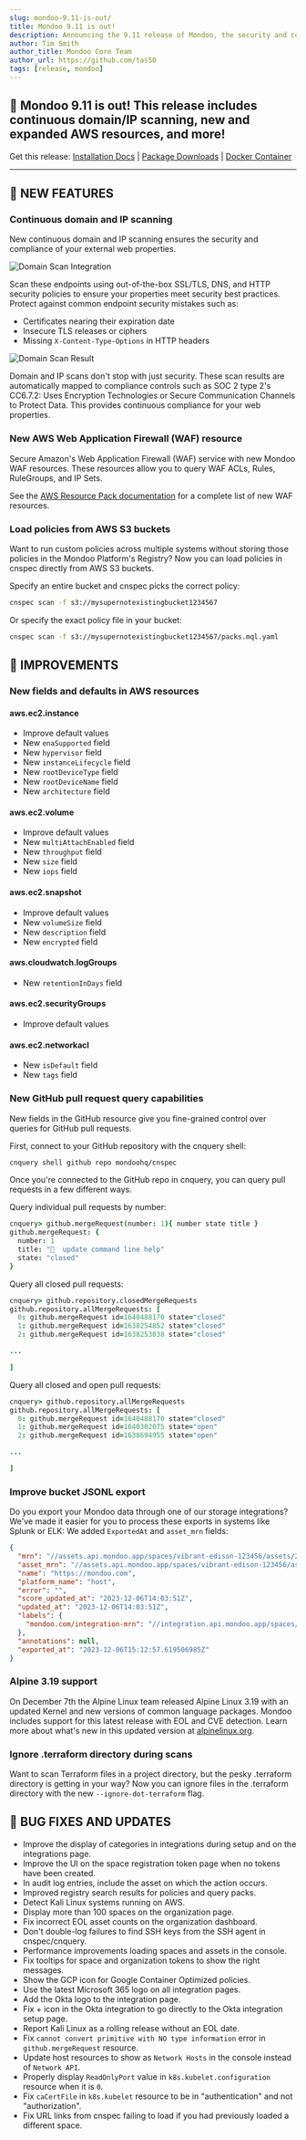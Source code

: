 ```yaml
---
slug: mondoo-9.11-is-out/
title: Mondoo 9.11 is out!
description: Announcing the 9.11 release of Mondoo, the security and compliance platform that prioritizes risks that matter most in your infrastructure.
author: Tim Smith
author_title: Mondoo Core Team
author_url: https://github.com/tas50
tags: [release, mondoo]
---
```


## 🥳 Mondoo 9.11 is out! This release includes continuous domain/IP scanning, new and expanded AWS resources, and more!

Get this release: [Installation Docs](/cnspec/) | [Package Downloads](https://releases.mondoo.com/cnspec/) | [Docker Container](https://hub.docker.com/r/mondoo/cnspec)

---

## 🎉 NEW FEATURES

### Continuous domain and IP scanning

New continuous domain and IP scanning ensures the security and compliance of your external web properties.

![Domain Scan Integration](/img/releases/2023-12-12-mondoo-9.11-is-out/domain_integration.png)

Scan these endpoints using out-of-the-box SSL/TLS, DNS, and HTTP security policies to ensure your properties meet security best practices. Protect against common endpoint security mistakes such as:

- Certificates nearing their expiration date
- Insecure TLS releases or ciphers
- Missing `X-Content-Type-Options` in HTTP headers

![Domain Scan Result](/img/releases/2023-12-12-mondoo-9.11-is-out/domain_scan.png)

Domain and IP scans don't stop with just security. These scan results are automatically mapped to compliance controls such as SOC 2 type 2's CC6.7.2: Uses Encryption Technologies or Secure Communication Channels to Protect Data. This provides continuous compliance for your web properties.

### New AWS Web Application Firewall (WAF) resource

Secure Amazon's Web Application Firewall (WAF) service with new Mondoo WAF resources. These resources allow you to query WAF ACLs, Rules, RuleGroups, and IP Sets.

See the [AWS Resource Pack documentation](/mql/resources/aws-pack/) for a complete list of new WAF resources.

### Load policies from AWS S3 buckets

Want to run custom policies across multiple systems without storing those policies in the Mondoo Platform's Registry? Now you can load policies in cnspec directly from AWS S3 buckets.

Specify an entire bucket and cnspec picks the correct policy:

```bash
cnspec scan -f s3://mysupernotexistingbucket1234567
```

Or specify the exact policy file in your bucket:

```bash
cnspec scan -f s3://mysupernotexistingbucket1234567/packs.mql.yaml
```

## 🧹 IMPROVEMENTS

### New fields and defaults in AWS resources

#### aws.ec2.instance

- Improve default values
- New `enaSupported` field
- New `hypervisor` field
- New `instanceLifecycle` field
- New `rootDeviceType` field
- New `rootDeviceName` field
- New `architecture` field

#### aws.ec2.volume

- Improve default values
- New `multiAttachEnabled` field
- New `throughput` field
- New `size` field
- New `iops` field

#### aws.ec2.snapshot

- Improve default values
- New `volumeSize` field
- New `description` field
- New `encrypted` field

#### aws.cloudwatch.logGroups

- New `retentionInDays` field

#### aws.ec2.securityGroups

- Improve default values

#### aws.ec2.networkacl

- New `isDefault` field
- New `tags` field

### New GitHub pull request query capabilities

New fields in the GitHub resource give you fine-grained control over queries for GitHub pull requests.

First, connect to your GitHub repository with the cnquery shell:

```bash
cnquery shell github repo mondoohq/cnspec
```

Once you're connected to the GitHub repo in cnquery, you can query pull requests in a few different ways.

Query individual pull requests by number:

```coffeescript
cnquery> github.mergeRequest(number: 1){ number state title }
github.mergeRequest: {
  number: 1
  title: "🧹  update command line help"
  state: "closed"
}
```

Query all closed pull requests:

```coffeescript
cnquery> github.repository.closedMergeRequests
github.repository.allMergeRequests: [
  0: github.mergeRequest id=1640488170 state="closed"
  1: github.mergeRequest id=1638254852 state="closed"
  2: github.mergeRequest id=1638253038 state="closed"

...

]
```

Query all closed and open pull requests:

```coffeescript
cnquery> github.repository.allMergeRequests
github.repository.allMergeRequests: [
  0: github.mergeRequest id=1640488170 state="closed"
  1: github.mergeRequest id=1640302075 state="open"
  2: github.mergeRequest id=1638694955 state="open"

...

]
```

### Improve bucket JSONL export

Do you export your Mondoo data through one of our storage integrations? We've made it easier for you to process these exports in systems like Splunk or ELK: We added `ExportedAt` and `asset_mrn` fields:

```json
{
  "mrn": "//assets.api.mondoo.app/spaces/vibrant-edison-123456/assets/2Z8pfFOyDBcZhGHi123456789",
  "asset_mrn": "//assets.api.mondoo.app/spaces/vibrant-edison-123456/assets/2Z8pfFOyDBcZhGHi123456789",
  "name": "https://mondoo.com",
  "platform_name": "host",
  "error": "",
  "score_updated_at": "2023-12-06T14:03:51Z",
  "updated_at": "2023-12-06T14:03:51Z",
  "labels": {
    "mondoo.com/integration-mrn": "//integration.api.mondoo.app/spaces/vibrant-edison-123456/integrations/2YzVgXUPvA09dZ1tBD123456789"
  },
  "annotations": null,
  "exported_at": "2023-12-06T15:12:57.619506985Z"
}
```

### Alpine 3.19 support

On December 7th the Alpine Linux team released Alpine Linux 3.19 with an updated Kernel and new versions of common language packages. Mondoo includes support for this latest release with EOL and CVE detection. Learn more about what's new in this updated version at [alpinelinux.org](https://alpinelinux.org/posts/Alpine-3.19.0-released.html).

### Ignore .terraform directory during scans

Want to scan Terraform files in a project directory, but the pesky .terraform directory is getting in your way? Now you can ignore files in the .terraform directory with the new `--ignore-dot-terraform` flag.

## 🐛 BUG FIXES AND UPDATES

- Improve the display of categories in integrations during setup and on the integrations page.
- Improve the UI on the space registration token page when no tokens have been created.
- In audit log entries, include the asset on which the action occurs.
- Improved registry search results for policies and query packs.
- Detect Kali Linux systems running on AWS.
- Display more than 100 spaces on the organization page.
- Fix incorrect EOL asset counts on the organization dashboard.
- Don't double-log failures to find SSH keys from the SSH agent in cnspec/cnquery.
- Performance improvements loading spaces and assets in the console.
- Fix tooltips for space and organization tokens to show the right messages.
- Show the GCP icon for Google Container Optimized policies.
- Use the latest Microsoft 365 logo on all integration pages.
- Add the Okta logo to the integration page.
- Fix + icon in the Okta integration to go directly to the Okta integration setup page.
- Report Kali Linux as a rolling release without an EOL date.
- Fix `cannot convert primitive with NO type information` error in `github.mergeRequest` resource.
- Update host resources to show as `Network Hosts` in the console instead of `Network API`.
- Properly display `ReadOnlyPort` value in `k8s.kubelet.configuration` resource when it is `0`.
- Fix `caCertFile` in `k8s.kubelet` resource to be in "authentication" and not "authorization".
- Fix URL links from cnspec failing to load if you had previously loaded a different space.
